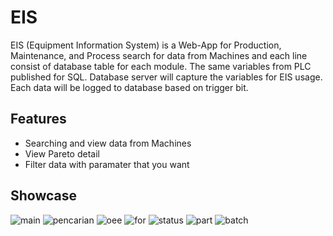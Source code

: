 # EIS
EIS (Equipment Information System) is a Web-App for Production, Maintenance, and Process search for data from Machines and each line consist of database table for each module. The same variables from PLC published for SQL. Database server will capture the variables for EIS usage. Each data will be logged to database based on trigger bit.
## Features
- Searching and view data from Machines
- View Pareto detail
- Filter data with paramater that you want
## Showcase
![main](https://github.com/nur-akifah/EIS/assets/95989556/d4735538-1eb1-40de-9d89-6d3aabe95a03)
![pencarian](https://github.com/nur-akifah/EIS/assets/95989556/e16d7246-f5aa-4071-a63e-543ad7f6063b)
![oee](https://github.com/nur-akifah/EIS/assets/95989556/1266768c-aa53-4305-a93b-ba83e4cc005b)
![for](https://github.com/nur-akifah/EIS/assets/95989556/3e5a83e3-0ba8-4c66-8d1e-b6d09ee753f6)
![status](https://github.com/nur-akifah/EIS/assets/95989556/d4ae91bc-e727-4dcc-94bf-55f4c8fbd678)
![part](https://github.com/nur-akifah/EIS/assets/95989556/f959ea3a-4ec7-46e4-a4f4-0abac4bead17)
![batch](https://github.com/nur-akifah/EIS/assets/95989556/79945013-f5b8-477b-829d-eb841abdaeb8)

